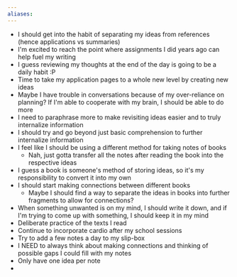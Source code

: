 ```yaml
---
aliases:
---
```


- I should get into the habit of separating my ideas from references (hence applications vs summaries)
- I'm excited to reach the point where assignments I did years ago can help fuel my writing
- I guess reviewing my thoughts at the end of the day is going to be a daily habit :P
- Time to take my application pages to a whole new level by creating new ideas
- Maybe I have trouble in conversations because of my over-reliance on planning? If I'm able to cooperate with my brain, I should be able to do more
- I need to paraphrase more to make revisiting ideas easier and to truly internalize information
- I should try and go beyond just basic comprehension to further internalize information
- I feel like I should be using a different method for taking notes of books
	- Nah, just gotta transfer all the notes after reading the book into the respective ideas
- I guess a book is someone's method of storing ideas, so it's my responsibility to convert it into my own
- I should start making connections between different books
	- Maybe I should find a way to separate the ideas in books into further fragments to allow for connections?
- When something unwanted is on my mind, I should write it down, and if I'm trying to come up with something, I should keep it in my mind
- Deliberate practice of the texts I read
- Continue to incorporate cardio after my school sessions
- Try to add a few notes a day to my slip-box
- I NEED to always think about making connections and thinking of possible gaps I could fill with my notes
- Only have one idea per note
-